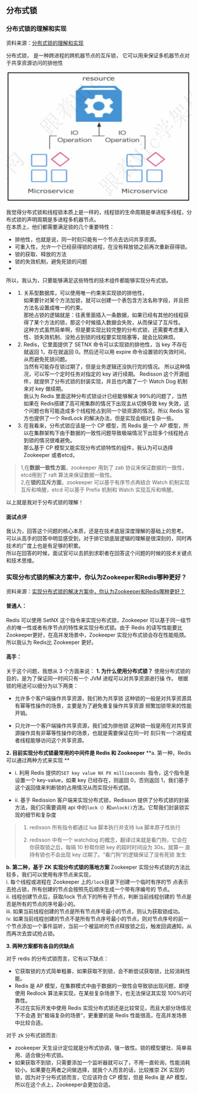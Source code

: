 ## 分布式锁

### 分布式锁的理解和实现

资料来源：[分布式锁的理解和实现](https://www.toutiao.com/video/7081573477920014878/?from_scene=all)

分布式锁， 是一种跨进程的跨机器节点的互斥锁， 它可以用来保证多机器节点对于共享资源访问的排他性<br/>

![image-20221008143503512](img/image-20221008143503512.png ':size=40%')

我觉得分布式锁和线程锁本质上是一样的，线程锁的生命周期是单进程多线程，分布式锁的声明周期是多进程多机器节点。<br/>
在本质上，他们都需要满足锁的几个重要特性：<br/>

-  排他性，也就是说，同一时刻只能有一个节点去访问共享资源。<br/>
-  可重入性，允许一个已经获得锁的进程，在没有释放锁之前再次重新获得锁。<br/>
-  锁的获取、释放的方法<br/>
-  锁的失效机制，避免死锁的问题<br/>
-  
所以，我认为，只要能够满足这些特性的技术组件都能够实现分布式锁。<br/>

- 1. 关系型数据库，可以使用唯一约束来实现锁的排他性，<br/>
如果要针对某个方法加锁，就可以创建一个表包含方法名称字段，并且把方法名设置成唯一的约束。<br/>
那抢占锁的逻辑就是：往表里面插入一条数据，如果已经有其他的线程获得了某个方法的锁，那这个时候插入数据会失败，从而保证了互斥性。<br/>
这种方式虽然简单啊，但是要实现比较完整的分布式锁，还需要考虑重入性、锁失效机制、没抢占到锁的线程要实现阻塞等，就会比较麻烦。<br/>
- 2. Redis，它里面提供了 SETNX 命令可以实现锁的排他性，当 key 不存在就返回 1，存在就返回 0。然后还可以用 expire 命令设置锁的失效时间，从而避免死锁问题。<br/>
当然有可能存在锁过期了，但是业务逻辑还没执行完的情况。 所以这种情况，可以写一个定时任务对指定的 key 进行续期。
Redisson 这个开源组件，就提供了分布式锁的封装实现，并且也内置了一个 Watch Dog 机制来对 key 做续期。<br/>
我认为 Redis 里面这种分布式锁设计已经能够解决 99%的问题了，当然如果在 Redis搭建了高可用集群的情况下出现主从切换导致 key 失效，这个问题也有可能造成多个线程抢占到同一个锁资源的情况，所以 Redis 官方也提供了一个 RedLock 的解决办法，但是实现会相对复杂一些。<br/>
- 3. 在我看来，分布式锁应该是一个 CP 模型，而 Redis 是一个 AP 模型，所以在集群架构下由于数据的一致性问题导致极端情况下出现多个线程抢占到锁的情况很难避免。<br/>
那么基于 CP 模型又能实现分布式锁特性的组件，我认为可以选择 Zookeeper 或者etcd，<br/>
>  1,在**数据一致性方面**，zookeeper 用到了 zab 协议来保证数据的一致性，etcd用到了 raft 算法来保证数据一致性。<br/>
> 2,在**锁的互斥方面**，zookeeper 可以基于有序节点再结合 Watch 机制实现互斥和唤醒，etcd 可以基于 Prefix 机制和 Watch 实现互斥和唤醒。<br/>

以上就是我对于分布式锁的理解！<br/>

#### 面试点评

我认为，回答这个问题的核心本质，还是在技术底层深度理解的基础上的思考。<br/>
可以从高手的回答中明显感受到，对于排它锁底层逻辑的理解是很深刻的，同时再技术的广度上也是有足够的积累。<br/>
所以在回答的时候，面试官可以去抓到求职者在回答这个问题的时候的技术关键点和技术思维。  

### 实现分布式锁的解决方案中，你认为Zookeeper和Redis哪种更好？

资料来源：[实现分布式锁的解决方案中，你认为Zookeeper和Redis哪种更好？](https://www.toutiao.com/video/7032604058363888135/)

#### 普通人：
Redis 可以使用 SetNX 这个指令来实现分布式锁，Zookeeper 可以基于同一级节点的唯一性或者有序节点的特性来实现分布式锁。由于 Redis 的读写性能要比 Zookeeper更好，在高并发场景中，Zookeeper 实现分布式锁会存在性能瓶颈。所以我认为 Redis比 Zookeeper 更好。
#### 高手：
关于这个问题，我想从 3 个方面来说：
**1. 为什么使用分布式锁？**
使用分布式锁的目的，是为了保证同一时间只有一个 JVM 进程可以对共享资源进行操
作。
根据锁的用途可以细分为以下两类：

- 允许多个客户端操作共享资源，我们称为共享锁
  这种锁的一般是对共享资源具有幂等性操作的场景，主要是为了避免重复操作共享资源
  频繁加锁带来的性能开销。

- 只允许一个客户端操作共享资源，我们成为排他锁
  这种锁一般是用在对共享资源操作具有非幂等性操作的场景，也就是需要保证在同一时
  刻只有一个进程或者线程能够访问这个共享资源。

**2. 目前实现分布式锁最常用的中间件是 Redis 和 Zookeeper**
 **a. 第一种，Redis 可以通过两种方式来实现  **

- i. 利用 Redis 提供的`SET key value NX PX milliseconds `指令，这个指令是设置一个 key-value，如果 key 已经存在，则返回 0，否则返回 1，我们基于这个返回值来判断锁的占用情况从而实现分布式锁。

- ii. 基于 Redission 客户端来实现分布式锁，Redisson 提供了分布式锁的封装方法，我们只需要调用 api 中的`lock（）`和`unlock()`方法。它帮我们封装锁实现的细节和复杂度

> 1. redisson 所有指令都通过 lua 脚本执行并支持 lua 脚本原子性执行
>
> 2. redisson 中有一个 watchdog 的概念，翻译过来就是看门狗，它会在
>    你获取锁之后，每隔 10 秒帮你把 key 的超时时间设为 30s，就算一
>    直持有锁也不会出现 key 过期了。“看门狗”的逻辑保证了没有死锁
>    发生  

**b. 第二种，基于 ZK 实现分布式锁的落地方案**
Zookeeper 实现分布式锁的方法比较多，我们可以使用有序节点来实现，<br/>
i. 每个线程或进程在 Zookeeper 上的`/lock`目录下创建一个临时有序的节
点表示去抢占锁，所有创建的节点会按照先后顺序生成一个带有序编号的
节点。<br/>
ii. 线程创建节点后，获取/lock 节点下的所有子节点，判断当前线程创建的
节点是否是所有的节点的序号最小的。<br/>
iii. 如果当前线程创建的节点是所有节点序号最小的节点，则认为获取锁成功。<br/>
iv. 如果当前线程创建的节点不是所有节点序号最小的节点，则对节点序号的前一个节点添加一个事件监听，当前一个被监听的节点释放锁之后，触发回调通知，从而再次去尝试抢占锁。<br/>

**3. 两种方案都有各自的优缺点**<br/>

对于 redis 的分布式锁而言，它有以下缺点：<br/>

- 它获取锁的方式简单粗暴，如果获取不到锁，会不断尝试获取锁，比较消耗性能。<br/>
- Redis 是 AP 模型，在集群模式中由于数据的一致性会导致锁出现问题，即便使用
  Redlock 算法来实现，在某些复杂场景下，也无法保证其实现 100%的可靠性。<br/>
  不过在实际开发中使用 Redis 实现分布式锁还是比较常见，而且大部分场情况下不会遇
  到”极端复杂的场景“，更重要的是 Redis 性能很高，在高并发场景中比较合适。  <br/>

对于 zk 分布式锁而言:<br/>
- zookeeper 天生设计定位就是分布式协调，强一致性。锁的模型健壮、简单易用、适合做分布式锁。<br/>
- 如果获取不到锁，只需要添加一个监听器就可以了，不用一直轮询，性能消耗较小。如果要在两者之间做选择，就我个人而言的话，比较推崇 ZK 实现的锁，因为对于分布式锁而言，它应该符合 CP 模型，但是 Redis 是 AP 模型，所以在这个点上，Zookeeper会更加合适。  <br/>
